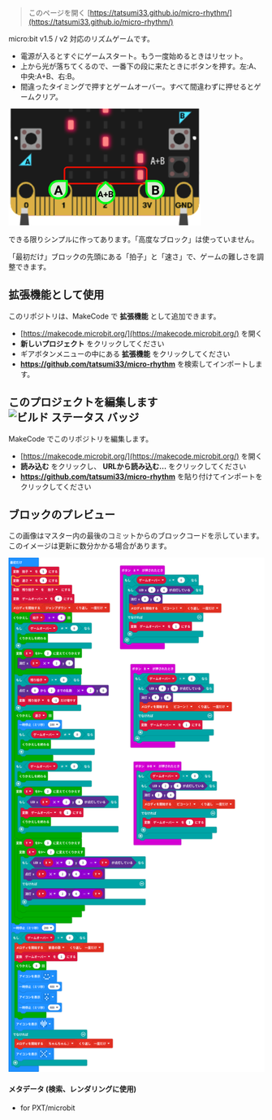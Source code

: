 
> このページを開く [https://tatsumi33.github.io/micro-rhythm/](https://tatsumi33.github.io/micro-rhythm/)

micro:bit v1.5 / v2 対応のリズムゲームです。

- 電源が入るとすぐにゲームスタート。もう一度始めるときはリセット。
- 上から光が落ちてくるので、一番下の段に来たときにボタンを押す。左:A、中央:A+B、右:B。
- 間違ったタイミングで押すとゲームオーバー。すべて間違わずに押せるとゲームクリア。

![操作方法](resources/operation.png)

できる限りシンプルに作ってあります。「高度なブロック」は使っていません。

「最初だけ」ブロックの先頭にある「拍子」と「速さ」で、ゲームの難しさを調整できます。

## 拡張機能として使用

このリポジトリは、MakeCode で **拡張機能** として追加できます。

* [https://makecode.microbit.org/](https://makecode.microbit.org/) を開く
* **新しいプロジェクト** をクリックしてください
* ギアボタンメニューの中にある **拡張機能** をクリックしてください
* **https://github.com/tatsumi33/micro-rhythm** を検索してインポートします。

## このプロジェクトを編集します ![ビルド ステータス バッジ](https://github.com/tatsumi33/micro-rhythm/workflows/MakeCode/badge.svg)

MakeCode でこのリポジトリを編集します。

* [https://makecode.microbit.org/](https://makecode.microbit.org/) を開く
* **読み込む** をクリックし、 **URLから読み込む...** をクリックしてください
* **https://github.com/tatsumi33/micro-rhythm** を貼り付けてインポートをクリックしてください

## ブロックのプレビュー

この画像はマスター内の最後のコミットからのブロックコードを示しています。
このイメージは更新に数分かかる場合があります。

![生成されたブロック](https://github.com/tatsumi33/micro-rhythm/raw/master/.github/makecode/blocks.png)

#### メタデータ (検索、レンダリングに使用)

* for PXT/microbit
<script src="https://makecode.com/gh-pages-embed.js"></script><script>makeCodeRender("{{ site.makecode.home_url }}", "{{ site.github.owner_name }}/{{ site.github.repository_name }}");</script>
